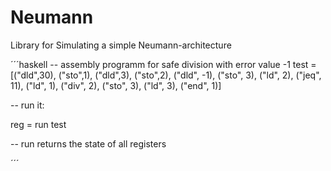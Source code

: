 # Neumann
Library for Simulating a simple Neumann-architecture

´´´haskell
-- assembly programm for safe division with error value -1
test = [("dld",30),
        ("sto",1),
        ("dld",3),
        ("sto",2),
        ("dld", -1),
        ("sto", 3),
        ("ld", 2),
        ("jeq", 11),
        ("ld", 1),
        ("div", 2),
        ("sto", 3),
        ("ld", 3),
        ("end", 1)]

-- run it:

reg = run test

-- run returns the state of all registers
       
´´´
